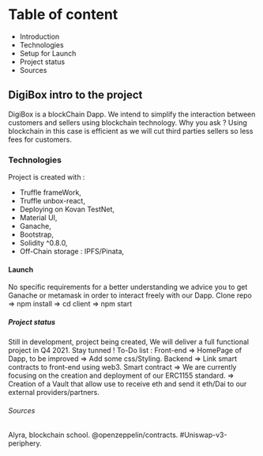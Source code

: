# Table of content
 * Introduction 
 * Technologies
 * Setup for Launch
 * Project status
 * Sources
 
## DigiBox intro to the project
DigiBox is a blockChain Dapp. We intend to simplify the interaction between customers and sellers using blockchain technology. Why you ask ? Using blockchain in this case is efficient as we will cut third parties sellers so less fees for customers.

### Technologies
Project is created with : 
 - Truffle frameWork,
 - Truffle unbox-react,
 - Deploying on Kovan TestNet,
 - Material UI,
 - Ganache,
 - Bootstrap,
 - Solidity ^0.8.0,
 - Off-Chain storage : IPFS/Pinata,
 
 #### Launch 
  No specific requirements for a better understanding we advice you to get Ganache or metamask in order to interact freely with our Dapp.
  Clone repo => npm install => cd client => npm start 

 ##### Project status
Still in development, project being created, We will deliver a full functional project in Q4 2021. Stay tunned !
To-Do list :
Front-end  => HomePage of Dapp, to be improved => Add some css/Styling.
Backend => Link smart contracts to front-end using web3.
Smart contract => We are currently focusing on the creation and deployment of our ERC1155 standard.
               => Creation of a Vault that allow use to receive eth and send it eth/Dai to our external providers/partners.

###### Sources 
Alyra, blockchain school.
@openzeppelin/contracts.
#Uniswap-v3-periphery.               

